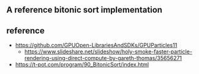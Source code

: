 ## A reference bitonic sort implementation

## reference
- https://github.com/GPUOpen-LibrariesAndSDKs/GPUParticles11
    - https://www.slideshare.net/slideshow/holy-smoke-faster-particle-rendering-using-direct-compute-by-gareth-thomas/35656271
- https://t-pot.com/program/90_BitonicSort/index.html